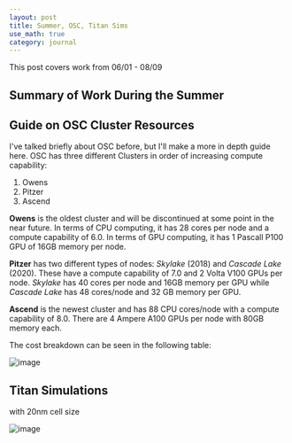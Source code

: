 ```yaml
---
layout: post
title: Summer, OSC, Titan Sims
use_math: true
category: journal
---
```


This post covers work from 06/01 - 08/09

## Summary of Work During the Summer

## Guide on OSC Cluster Resources

I've talked briefly about OSC before, but I'll make a more in depth guide here. OSC has three different Clusters in order of increasing compute capability:  

1. Owens
2. Pitzer
3. Ascend 

**Owens** is the oldest cluster and will be discontinued at some point in the near future. In terms of CPU computing, it has 28 cores per node and a compute capability of 6.0. In terms of GPU computing, it has 1 Pascall P100 GPU of 16GB memory per node. 

**Pitzer** has two different types of nodes: *Skylake* (2018) and *Cascade Lake* (2020). These have a compute capability of 7.0 and 2 Volta V100 GPUs per node. *Skylake* has 40 cores per node and 16GB memory per GPU while *Cascade Lake* has 48 cores/node and 32 GB memory per GPU.

**Ascend** is the newest cluster and has 88 CPU cores/node with a compute capability of 8.0. There are 4 Ampere A100 GPUs per node with 80GB memory each.

The cost breakdown can be seen in the following table: 

![image](https://github.com/user-attachments/assets/02ee775b-8db0-441a-a418-c6fb0ed9a1c0)

## Titan Simulations

with 20nm cell size

![image](https://github.com/user-attachments/assets/bb592b13-482c-4e0c-bceb-ba65a4d99a5f)





